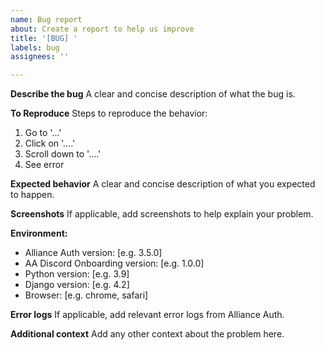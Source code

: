 ```yaml
---
name: Bug report
about: Create a report to help us improve
title: '[BUG] '
labels: bug
assignees: ''

---
```


**Describe the bug**
A clear and concise description of what the bug is.

**To Reproduce**
Steps to reproduce the behavior:
1. Go to '...'
2. Click on '....'
3. Scroll down to '....'
4. See error

**Expected behavior**
A clear and concise description of what you expected to happen.

**Screenshots**
If applicable, add screenshots to help explain your problem.

**Environment:**
 - Alliance Auth version: [e.g. 3.5.0]
 - AA Discord Onboarding version: [e.g. 1.0.0]
 - Python version: [e.g. 3.9]
 - Django version: [e.g. 4.2]
 - Browser: [e.g. chrome, safari]

**Error logs**
If applicable, add relevant error logs from Alliance Auth.

**Additional context**
Add any other context about the problem here.